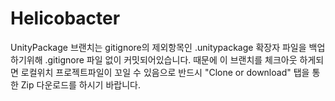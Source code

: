 # Helicobacter
UnityPackage 브랜치는 gitignore의 제외항목인 .unitypackage 확장자 파일을 백업하기위해 .gitignore 파일 없이 커밋되어있습니다.
때문에 이 브랜치를 체크아웃 하게되면 로컬위치 프로젝트파일이 꼬일 수 있음으로 반드시 "Clone or download" 탭을 통한 Zip 다운로드를 하시기 바랍니다.
